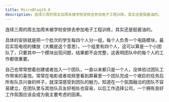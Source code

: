 ```yaml
---
title: MicroBlog19.0
description: 连续三周的周五加周末被学校安排去参加电子工程训练，其实还是挺酱油的。
---
```


连续三周的周五加周末被学校安排去参加电子工程训练，其实还是挺酱油的。

具体的安排就是把一个批次的学生每四个人分一组，每个人负责一个电路模块，最后实现电视的播放（大概是这个意思）。一个组里有四个人，这可以算是一个小团队了，只要其中一个模块出现问题，结果都不会完整，这表明团队中的每个人的工作都很重要。

自己也常常想着创建或者加入一个团队，一直以来都只是一个人，没体验过团队工作带来的喜悦。常常在电影或者视频里看到屏幕里一个团队完成一个艰巨的任务后所有队员兴奋的样子，就深深感受到团队的魅力。知道在一个氛围融洽的团队不容易建立，在团队里与其他队员友好相处也容易，以后工作选择公司，一个拥有良好工作氛围应该会成为我主要考虑的因素。
